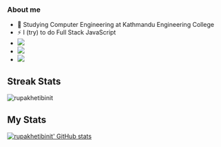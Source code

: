 ### About me
- 🔭 Studying Computer Engineering at Kathmandu Engineering College
- ⚡ I (try) to do Full Stack JavaScript
- <img src='https://img.shields.io/badge/React-20232A?style=for-the-badge&logo=react&logoColor=61DAFB' />
- <img src='https://img.shields.io/badge/Node.js-339933?style=for-the-badge&logo=nodedotjs&logoColor=white' />
- <img src='https://img.shields.io/badge/Express.js-000000?style=for-the-badge&logo=express&logoColor=white' />

<!--
**rupakhetibinit/rupakhetibinit** is a ✨ _special_ ✨ repository because its `README.md` (this file) appears on your GitHub profile.

Here are some ideas to get you started:

- 🔭 I’m currently working on ...
- 🌱 I’m currently learning ...
- 👯 I’m looking to collaborate on ...
- 🤔 I’m looking for help with ...
- 💬 Ask me about ...
- 📫 How to reach me: ...
- 😄 Pronouns: ...
- ⚡ Fun fact: ...
-->
## Streak Stats
<img src="https://github-readme-streak-stats.herokuapp.com?user=rupakhetibinit&theme=algolia" alt="rupakhetibinit"  />

## My Stats
[![rupakhetibinit' GitHub stats](https://github-readme-stats.vercel.app/api?username=rupakhetibinit&theme=dark)](https://github.com/rupakhetibinit/rupakhetibinit&?theme=dark)


<!-- 
<div align="center" style="background:#414a50; padding: 25px 0;">
    <a href="https://twitter.com/SoulKing79">
        <img src="https://raw.githubusercontent.com/Iwi4a/iwi4a/master/assets/twitter.svg" alt="Follow me on twitter">
    </a>
     <a href="https://www.linkedin.com/in/binit-rupakheti-b86a42214/">
        <img src="https://raw.githubusercontent.com/Iwi4a/iwi4a/master/assets/linkedin.svg" alt="Connect on Linkedin">
    </a>
</div> -->

